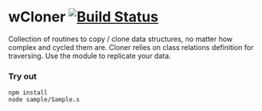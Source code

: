 
# wCloner [![Build Status](https://travis-ci.org/Wandalen/wCloner.svg?branch=master)](https://travis-ci.org/Wandalen/wCloner)

Collection of routines to copy / clone data structures, no matter how complex and cycled them are. Cloner relies on class relations definition for traversing. Use the module to replicate your data.

### Try out
```
npm install
node sample/Sample.s
```




















































